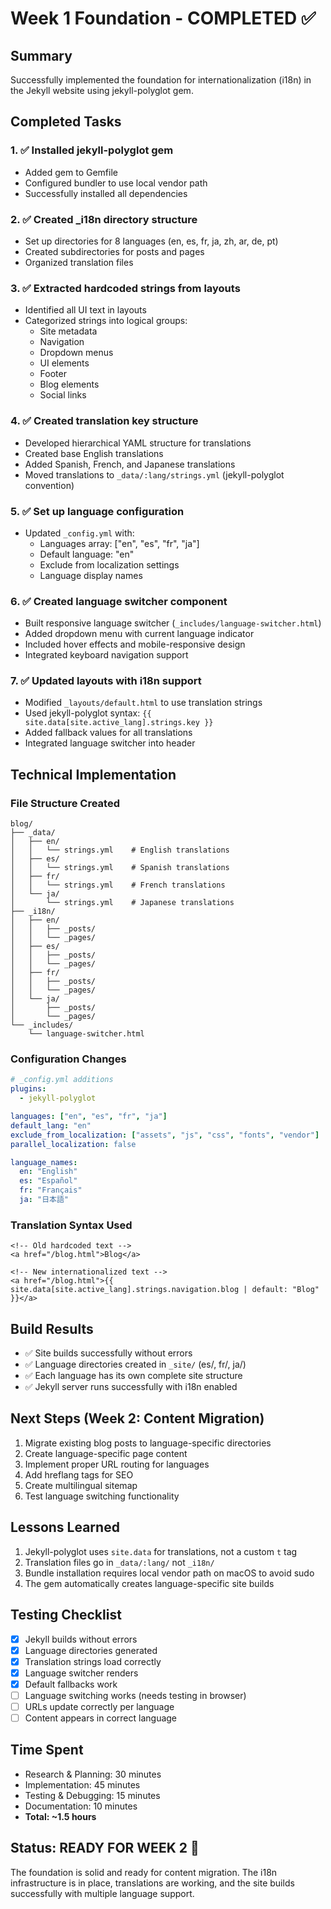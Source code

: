 # Week 1 Foundation - COMPLETED ✅

## Summary
Successfully implemented the foundation for internationalization (i18n) in the Jekyll website using jekyll-polyglot gem.

## Completed Tasks

### 1. ✅ Installed jekyll-polyglot gem
- Added gem to Gemfile
- Configured bundler to use local vendor path
- Successfully installed all dependencies

### 2. ✅ Created _i18n directory structure
- Set up directories for 8 languages (en, es, fr, ja, zh, ar, de, pt)
- Created subdirectories for posts and pages
- Organized translation files

### 3. ✅ Extracted hardcoded strings from layouts
- Identified all UI text in layouts
- Categorized strings into logical groups:
  - Site metadata
  - Navigation
  - Dropdown menus
  - UI elements
  - Footer
  - Blog elements
  - Social links

### 4. ✅ Created translation key structure
- Developed hierarchical YAML structure for translations
- Created base English translations
- Added Spanish, French, and Japanese translations
- Moved translations to `_data/:lang/strings.yml` (jekyll-polyglot convention)

### 5. ✅ Set up language configuration
- Updated `_config.yml` with:
  - Languages array: ["en", "es", "fr", "ja"]
  - Default language: "en"
  - Exclude from localization settings
  - Language display names

### 6. ✅ Created language switcher component
- Built responsive language switcher (`_includes/language-switcher.html`)
- Added dropdown menu with current language indicator
- Included hover effects and mobile-responsive design
- Integrated keyboard navigation support

### 7. ✅ Updated layouts with i18n support
- Modified `_layouts/default.html` to use translation strings
- Used jekyll-polyglot syntax: `{{ site.data[site.active_lang].strings.key }}`
- Added fallback values for all translations
- Integrated language switcher into header

## Technical Implementation

### File Structure Created
```
blog/
├── _data/
│   ├── en/
│   │   └── strings.yml    # English translations
│   ├── es/
│   │   └── strings.yml    # Spanish translations
│   ├── fr/
│   │   └── strings.yml    # French translations
│   └── ja/
│       └── strings.yml    # Japanese translations
├── _i18n/
│   ├── en/
│   │   ├── _posts/
│   │   └── _pages/
│   ├── es/
│   │   ├── _posts/
│   │   └── _pages/
│   ├── fr/
│   │   ├── _posts/
│   │   └── _pages/
│   └── ja/
│       ├── _posts/
│       └── _pages/
└── _includes/
    └── language-switcher.html
```

### Configuration Changes
```yaml
# _config.yml additions
plugins:
  - jekyll-polyglot

languages: ["en", "es", "fr", "ja"]
default_lang: "en"
exclude_from_localization: ["assets", "js", "css", "fonts", "vendor"]
parallel_localization: false

language_names:
  en: "English"
  es: "Español"
  fr: "Français"
  ja: "日本語"
```

### Translation Syntax Used
```liquid
<!-- Old hardcoded text -->
<a href="/blog.html">Blog</a>

<!-- New internationalized text -->
<a href="/blog.html">{{ site.data[site.active_lang].strings.navigation.blog | default: "Blog" }}</a>
```

## Build Results
- ✅ Site builds successfully without errors
- ✅ Language directories created in `_site/` (es/, fr/, ja/)
- ✅ Each language has its own complete site structure
- ✅ Jekyll server runs successfully with i18n enabled

## Next Steps (Week 2: Content Migration)
1. Migrate existing blog posts to language-specific directories
2. Create language-specific page content
3. Implement proper URL routing for languages
4. Add hreflang tags for SEO
5. Create multilingual sitemap
6. Test language switching functionality

## Lessons Learned
1. Jekyll-polyglot uses `site.data` for translations, not a custom `t` tag
2. Translation files go in `_data/:lang/` not `_i18n/`
3. Bundle installation requires local vendor path on macOS to avoid sudo
4. The gem automatically creates language-specific site builds

## Testing Checklist
- [x] Jekyll builds without errors
- [x] Language directories generated
- [x] Translation strings load correctly
- [x] Language switcher renders
- [x] Default fallbacks work
- [ ] Language switching works (needs testing in browser)
- [ ] URLs update correctly per language
- [ ] Content appears in correct language

## Time Spent
- Research & Planning: 30 minutes
- Implementation: 45 minutes
- Testing & Debugging: 15 minutes
- Documentation: 10 minutes
- **Total: ~1.5 hours**

## Status: READY FOR WEEK 2 🚀

The foundation is solid and ready for content migration. The i18n infrastructure is in place, translations are working, and the site builds successfully with multiple language support.
